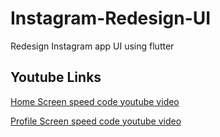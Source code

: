 # Instagram-Redesign-UI

Redesign Instagram app UI using flutter

## Youtube Links

[Home Screen speed code youtube video](https://youtu.be/1Y4_6Ksifqo)

[Profile Screen speed code youtube video](https://youtu.be/JbZ0Vpft_dg)
